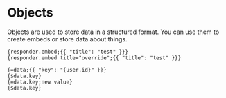 # Objects

Objects are used to store data in a structured format. You can use them to create embeds or store data about things.

```
{responder.embed;{{ "title": "test" }}}
{responder.embed title="override";{{ "title": "test" }}}
```

```
{=data;{{ "key": "{user.id}" }}}
{$data.key}
{=data.key;new value}
{$data.key}
```
